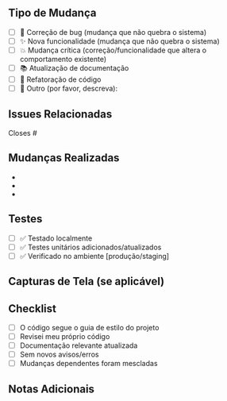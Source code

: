 <!-- Explique claramente o propósito deste PR. Qual problema ele resolve ou qual funcionalidade ele adiciona? -->

## Tipo de Mudança
- [ ] 🐛 Correção de bug (mudança que não quebra o sistema)
- [ ] ✨ Nova funcionalidade (mudança que não quebra o sistema)
- [ ] 💥 Mudança crítica (correção/funcionalidade que altera o comportamento existente)
- [ ] 📚 Atualização de documentação
- [ ] 🧹 Refatoração de código
- [ ] 🚀 Outro (por favor, descreva):

## Issues Relacionadas
<!-- Link para qualquer issue relacionada (use "Closes #123" para fechar automaticamente a issue) -->
Closes #

## Mudanças Realizadas
<!-- Lista em tópicos das principais mudanças -->
- 
- 
- 

## Testes
- [ ] ✅ Testado localmente
- [ ] ✅ Testes unitários adicionados/atualizados
- [ ] ✅ Verificado no ambiente [produção/staging]

## Capturas de Tela (se aplicável)
<!-- Adicione capturas de tela antes/depois para mudanças visuais -->

## Checklist
- [ ] O código segue o guia de estilo do projeto
- [ ] Revisei meu próprio código
- [ ] Documentação relevante atualizada
- [ ] Sem novos avisos/erros
- [ ] Mudanças dependentes foram mescladas

## Notas Adicionais
<!-- Qualquer contexto extra, impedimentos ou considerações futuras -->
